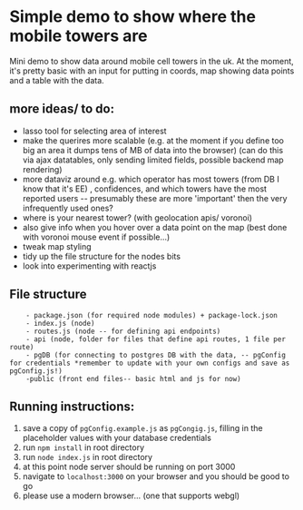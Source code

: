 # Simple demo to show where the mobile towers are

Mini demo to show data around mobile cell towers in the uk. At the moment,
it's pretty basic with an input for putting in coords, map showing data points and
a table with the data.

more ideas/ to do:
------------------
- lasso tool for selecting area of interest
- make the querires more scalable (e.g. at the moment if you define too big an area it dumps tens of MB of data into the browser)
(can do this via ajax datatables, only sending limited fields, possible backend map rendering)
- more dataviz around e.g. which operator has most towers (from DB I know that it's EE)
, confidences, and which towers have the most reported users -- presumably these are more 'important' then the very infrequently used ones?
- where is your nearest tower? (with geolocation apis/ voronoi)
- also give info when you hover over a data point on the map (best done with voronoi mouse event if possible...)
- tweak map styling
- tidy up the file structure for the nodes bits
- look into experimenting with reactjs

## File structure
```
    - package.json (for required node modules) + package-lock.json
    - index.js (node)
    - routes.js (node -- for defining api endpoints)
    - api (node, folder for files that define api routes, 1 file per route)
    - pgDB (for connecting to postgres DB with the data, -- pgConfig for credentials *remember to update with your own configs and save as pgConfig.js!)
    -public (front end files-- basic html and js for now)
```

## Running instructions:
1. save a copy of `pgConfig.example.js` as `pgCongig.js`, filling in the placeholder values with your database credentials
2. run `npm install` in root directory
3. run `node index.js` in root directory
4. at this point node server should be running on port 3000
5. navigate to `localhost:3000` on your browser and you should be good to go
6. please use a modern browser... (one that supports webgl)
